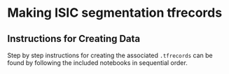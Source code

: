# Making ISIC segmentation tfrecords

## Instructions for Creating Data

Step by step instructions for creating the associated `.tfrecords` can be found by following the included notebooks in sequential order.